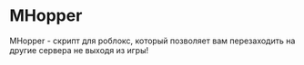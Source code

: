 # MHopper
MHopper - скрипт для роблокс, который позволяет вам перезаходить на другие сервера не выходя из игры!
